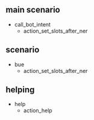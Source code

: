 ## main scenario
* call_bot_intent
  - action_set_slots_after_ner
  
## scenario
* bue
  - action_set_slots_after_ner
  
## helping
* help
  - action_help
